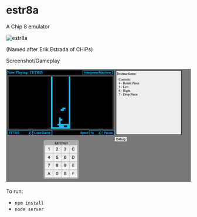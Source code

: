 # estr8a

A Chip 8 emulator

![estr8a](https://familyguyaddicts.files.wordpress.com/2017/02/image292.jpg?w=230&h=300)

(Named after Erik Estrada of CHiPs)

Screenshot/Gameplay

![Tetris](https://github.com/lcevans/estr8a/raw/master/misc/tetris.png)

To run:
- `npm install`
- `node server`
